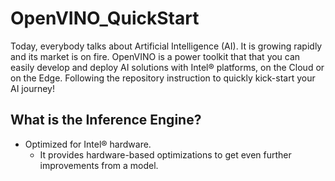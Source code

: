 # OpenVINO_QuickStart
Today, everybody talks about Artificial Intelligence (AI). It is growing rapidly and its market is on fire.  OpenVINO is a power toolkit that that you can easily develop and deploy AI solutions with Intel® platforms, on the Cloud or on the Edge.  Following the repository instruction to quickly kick-start your AI journey!

## What is the Inference Engine?

- Optimized for Intel® hardware.
  - It provides hardware-based optimizations to get even further improvements from a model.
